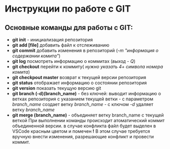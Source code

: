 # Инструкции по работе с GIT

## Основные команды для работы с GIT:
- **git init** - инициализация репозитория
- **git add [file]** добавить файл к отслеживанию
- **git commit** добавить изменения в репозиторий (*-m "информация о содержании комита"*)
- **git log** посмотреть информацию о коммитах (*выход - Q*)
- **git checkout** перейти к коммиту( *нужно указать 4+ символа номера комита*)
- **git checkpout master** возврат к текущей версии репозитория
- **git status** отображает информацию о состоянии репозитория
- **git version** показать текущую версию git
- **git branch (-d)(branch_name)**
        - без ключей: выводит информацию о ветках репозитория с указанием текущей ветки
        - с параметром *branch_name* создает ветку *branch_name*
        - с ключом *-d* удаляет ветку *branch_name*
- **git merge (branch_name)**
        - объединяет ветку branch_name с текущей веткой
        При выполнении команды происходит атоматический коммит объединенной версии.
        в случае конфликта файл будет выделен в VSCode красным цветом и помечен **!** 
        В этом случае требуется вручную внести изменения, разрешающие конфликт и провести коммит.         
             


